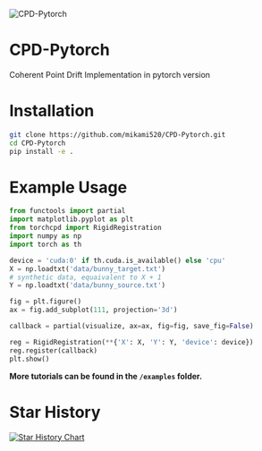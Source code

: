 <!--
 * @Author: Chris Xiao yl.xiao@mail.utoronto.ca
 * @Date: 2024-03-31 01:27:47
 * @LastEditors: Chris Xiao yl.xiao@mail.utoronto.ca
 * @LastEditTime: 2024-03-31 02:12:20
 * @FilePath: /CPD-Pytorch/README.md
 * @Description: Readme file
 * I Love IU
 * Copyright (c) 2024 by Chris Xiao yl.xiao@mail.utoronto.ca, All Rights Reserved. 
-->
![CPD-Pytorch](https://socialify.git.ci/mikami520/CPD-Pytorch/image?description=1&font=Source+Code+Pro&forks=1&issues=1&language=1&name=1&owner=1&pattern=Floating+Cogs&pulls=1&stargazers=1&theme=Light)
# CPD-Pytorch
Coherent Point Drift Implementation in pytorch version

# Installation
```bash
git clone https://github.com/mikami520/CPD-Pytorch.git
cd CPD-Pytorch
pip install -e .
```

# Example Usage
```python
from functools import partial
import matplotlib.pyplot as plt
from torchcpd import RigidRegistration
import numpy as np
import torch as th

device = 'cuda:0' if th.cuda.is_available() else 'cpu'
X = np.loadtxt('data/bunny_target.txt')
# synthetic data, equaivalent to X + 1
Y = np.loadtxt('data/bunny_source.txt')

fig = plt.figure()
ax = fig.add_subplot(111, projection='3d')

callback = partial(visualize, ax=ax, fig=fig, save_fig=False)

reg = RigidRegistration(**{'X': X, 'Y': Y, 'device': device})
reg.register(callback)
plt.show()
```
**More tutorials can be found in the ```/examples``` folder.**

# Star History

[![Star History Chart](https://api.star-history.com/svg?repos=mikami520/CPD-Pytorch&type=Date)](https://www.star-history.com/#mikami520/CPD-Pytorch&Date)
